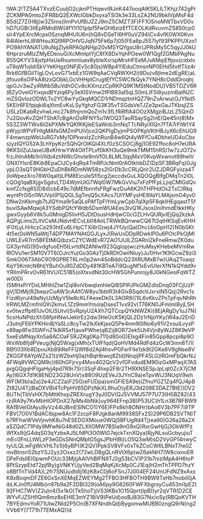 !WA:2!TZ5A4TXvzECuuljO2cjknPTHqwvtRJnK447ooqAIKSKLILTKhjz742gPrZCKMPA0mtoZiFRBbQ2EXWclGbkDxyxaTSl3k3e33LsZA2NU9bklVpMsF4dB5d(Z7Z(H8j(w3Z5ms(IImPvUfBiJZZJ9mZ5CMZT3F)FF1O5noMWTbxVD0vhD7UGBr3IlEpRMrdlIW(4fYlI101pIpf5fwGhl6zizEfTCEOLKdRvuvmZS850cp0sIr4YpEXrcMcpx0SznqMHUIU6n)hQ8vDSeTI6Hf0uVZ94(Cv4vfK0WX0KvnR4lAIerhLl8WHsuXQl9RPOHVGJqN75Fk6p7j05(FEa6pJ5S7Iyf93PKPPUXzo1PO9AhYANATU9uNgZlykRPA0pNHjp20vMSYQYgsU8r(JPRsMy5C5qyJJ0kU6HprzruMIzZMyEDeouGiXcMmIptYjC8fX8DxYqhPOew0W1QgfZGMbPAgNuB55QKYV34jsfpHxUeRvummIuex8ybIeXxrspMrxHFEeMJvAMqiEftjov(cidxlvuT6qW1vjldiSkVYeKHgz0NFjEv5c80js)WBp4YiEduCtmsnNP0EHd5tvtfTIiz4rRrk6GfBGilTIgLOvLovG71xbEz1GW9qAaCVqRWXH2i)9Du)v8jIme2dEgRE(aLjtfouo6sOlFkA8IzxQObkLGcVHHptCrugtEfYC5WCfkQyk7YNH8cOddDroqhjqpGJv3wZyiRMtb5BuVdhGCv8cKXmzzCpRKPQ9K1MStNodDU)VB5TDZV6R(BZyOvelGYixqxdBYziq6Py3eXISVmw2fPlB93aI5qL50mLIF5I8yuzmBatN2CmZSQvlozODWLTo2YC8wYyGkqMQCD1rNDmqztnHQZ79nZvArwu)OJYNd55KEIr6FEfpjqki6qXtmEvKsLSyYghzFG3K35vTSGdsVeTJZe3pxGaJTKbsjlZSUSLzDKabRzvhwLmc27k8fnjnmQoZm1v3fLfRiRflA4OOzXMgziBJzLZ5QmD7u2QovKvZQHTShATcBgAnDsRFNY5u1WOQ3TauRSaySg2inE(Qe45n)8)Mx5S3Z3WTWx8il2kPXMkYQKfKKjIeESaWnb3mNqTTcNRyiXlQn7fTA7rFlW(Y4pWyjcWPVFHIgMAfsGMZmPUiVjco2QKPIgDyjmPSOPKpVKtHBJyX6cEhUG9F4mwnzpWbUuRG7xMy1DPkwxIzZchRunB4w6Qt4yWFfCu4DbheUD4oCbxs)yzlQYG52A3LhYpyKzrSQhQrOlKQi4XLf0zSCSOCj8gj1OE9Zffoc8oH7eURA9KKSiIZuUaseUBxKHrwYW4OltTPLvf0kKH3uQe9mkTMM15hRS)1w7zJO72vfrzJhInAMb1nVII(b4zhNWcGhvte9mVfOL8LMLStpjMxV0KvpWxwnvt99helVGNXlYlsnE8Kib8EpaCIJCy4qRq4TmRPJcNml0rAOtkhbDZ(DpSF3BRqFq)0JgypLO3sQT9HGbHZuDhBkRDmNW58zs2IGrDb3cCRLjQrir2UZJDRGFyiiza4T(IoWpezXro78W0qalt)LPM8EicuIeSfI5cg2jeccdxGuLXQOQgBIfgDMqTn2i0LcQOg1qaBXjgvSgdvLTD4WjmUlG7WqI0W7MkGvViu7xFzPfFpLLjiqCMIGdQvkmfZcfsg65(D8d)cbE49c7dMEfbnnfsFRgFwzDuA6K2hTHPHdOs2TxC)RkqwyntPr0i5n1WUVpI(PSjQGLSgTmjQ5cXAcs7UlYMFysHE8tlaYLMAjsmO4yv0DNw2nKkmgb7tJlQYma9r5aQLsPAfTpFlYmLywCpb7qIXp5F8qkIHEgqastT5fbuvlSAwMqwjA3YSdbPQfcYWdb5DsmWUAEes3lvQ1KJsos0niIhmdEtkkHKygwxGyyb6V8k5u0MnigD5IivH5JDtDsusHdHjwC0cOZLHvQURjvIEjQq2kzkAAQPgLims2LltVCeMJNdvHECvLbI)8AnLTRWkBQnwwCQ6Tt2qiHKSqEvKHHtF0tLyLhHiczCa293htEu6LHpCTXi8rG)wj4JYfJy(Qa)Dhc(4oGpH12)N0bSKt4t5e(0sWN5aWtjT4DP7MAYNAtGGJLyxJ(RwUxDDpRDwklP0u6POIcPkOjMIUWLEvR7rn5BFEtMiQ(bzxCZYCWdEvR7ZAO1JUILZGARnlZkFneRmwZK0duGX3yrhlG(9SvdgfuoEH5tLvrtdN2ANIwl923QgiopjwczHuMsyKHebeMVmRwRlOVu1wrSM10V7T6(OJrcYu)Go30AzTj0kRDtOwilNiuy)Ju1)Hvr1K9GcwZ9zi3SmkO0673AbC9O9GPRET6Lm0p2wn4SoBddcQ23XRUMxB7w)UAqZToaqzKqY5KmtcN8hIjYBuhOu90ZdDDy481KBTeA7i9QugNf1xEvIUIerXfN1kQYdd9vYRIImPRrvOvR61tVU(C51B5(oXtxvdNit30cHW5GhPunrojy8J0kNGesiFqWTZw00D)(5MHxPiYDxLMHhlZtw1ZqI8viVbwqIxnhIeQl8SPlPJPkGMZdlsDnq03FCjUzPgVj1DtMj(R2bepzCuAW3cAAfCW8yu1bbtR3t4GlxBSqdctIJxrxIN5Qq)2Rvc1sFizd6yruI49aNyUzMjyV5te8cKLFAexeDkI)L3AOR8((1lL6vKkvZPsTpFqvNhRhlrRWLMZrmfnIOIh2kmvL1Zz9mmYmolaDsesT1vx92v)T76KN0JFmIml8yjL5Hxv0twzffpt61JvOIUSUtvl)SvRplyU2AXh7QTCcpQYkNWZKi(8EjARgDy1uJ7N(5csHuNPdzXhS6fpHNwIJekIrEz2dw3HeOcK5KjQL2Dz1rNjoYKy(W4aJ2EnDJ3utnjFEbYPKHin8jYaSLc8cyTw2IkXkKjasQ5Pe4nm90INo6y91V2xsulLvysPx89ap8Fe3SWFnZ1k8iR5xf(auxPWhe(qB2)j8OR72ek5Ut4Vjn8yWJZ8K9eVP5xeEsMNqyXn5a8ACOaFSRJZKg0Kp711)d80oG)EIxg4Fin85Gpp8pcpi8p9OWxWb8fjdPVeug(NjQ5Wxg(xMh(xTUlFfqd(QoHVMd4RdFd4zGcW3mn8Ti1(BBf)03Xb8DpouXb89iReFFQWf8d2Ajl4hsvPGFerFIle1zk8t2GKe8V9gNse8VZKGGF6AYpWZs21)zWZbxHj0a)hBqHbwoj8Ztd)NnqijPF45LG)lRGmFbQkrNJ4FWq9VWCQM9c)I60hGFjrvy4Mxv402QcV2vfGFvdudEM90izGxMPaqX7ASprgGQgqHFIgaHyj4pd7R9r7Sr)3SqF4hxp2F8r2TH9XNSESpJpLqt0ZcX7jCMAy)l6GX7d1K8END23G28UnV)x88()9UzEVeJ3JYnC9a)eTpvWiJ3NUqV9whWF(M3b)a2a)2e4JCZ2a)F25G)eFUDpa)smGFiESA9e)iZfnuYGZ1Zq4fQJ4pBZt82U4Tj(BaDXVBI4TcPpHV65DPzNkXL9huO)yERJ3d208E3DAZ7BtE))DV28UTh(TbVxHX7bMttKhxpZREXrugY3yJ0DV(QJ5VVMJ57P7U73(H5BZ82(43rz(RA9y7KvMbHlOPDnX27pMs4bNik)uy964EFnp3B)P53UC)h1Ln3B7RFBW9RAfBVeIGtAyu9yVz44IJBmESlNCO1)Y6E)FPx8kh8ONHr)bAo6V3b7PF7i9TPFBV(7O0V1BdACIbjpw8Ac1F2zcpF8PJgk8anM9938SFx2S)29P6DB2SVTN)Tb7RFhwWVeVjnvhK8u7nESEDGXMoue0WQj5BFUgRd4Tj)ea90)G26a26a2XaSZQdC71Pdy9MfwNiG48d0ZLXIlOMW7BSIa9nG9xQ)RxrGwHjGj3OkWfPzWfXs9(jG4dqS03qYzbxAJ5LfdPt3O0WIG7ejckTxnXQya)RjyNLsuGcbyujiuTmEc0FnLLtWLzP3eGDsSNnQMptG5gsJPbHIBi)LO5Q3wM)sD2VyGP14nwyCtyULQLwFgWcVHLTs1l)6yBP((K2QV)PpkSV8VFx0xTkZCoCW6LBNxT7re0ZmvBtnsn52bzYSJ2yz2Oxxz2(72wLDBgQLnRVtX6p)wZ6ekNH7(W8cixnoERDFeFdslIEI0pwmFOUc33Mj(jAAIVhBIFN9TJ2g53bCV)P31b7niziMpA4H6toP8PtSzypEtd72pjfBy)gVNKYUjyVed2BqMqKjXcMp0CJ1Eq(H2mThTPPD7hzYo8BfTnTVd4A)L2fr7SNUudtdIj16zK8xC0j6oFSnJ7J004EF24UnUFdNZ9xAxxK8xBoqmDFZE6GxSnXEMqEZWEYMg2TFBO3HFBOTH9BW9TxHb7nobiI0jAibLKJn0fU4Mb(in97b9a2F2DBI329(oA6py9G6260FWFXbgrsyCu453m1pEZt92FHC7WV)Z2u)n4(5x1kO(Tk5hoT)jVS3lKBs1O15Qprt)IpB))yr2qVTR(D2CEWYvFJZ5HfIQm6mz8oEHIE3mYZ18iV9)PeUd)ooBJ83G7Nx)oSy(RBQoKVTH7BYEdmvYoR71UlwZNId2P5On(B7XFNndhQd)BygomwMUBB0zngQ9rN(ng2VVb6Y(7T71h77EMxAQ))d